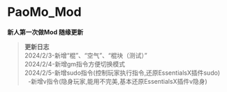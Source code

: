 # **PaoMo_Mod**  
 **新人第一次做Mod 随缘更新**
> **更新日志**  
  2024/2/3-新增“棍”、“空气”、“棍块（测试）”  
  2024/2/4-新增gm指令方便切换模式  
  2024/2/5-新增sudo指令(控制玩家执行指令,还原EssentialsX插件sudo)  
  &nbsp; -新增v指令(隐身玩家,能用不完美,基本还原EssentialsX插件v隐身)
